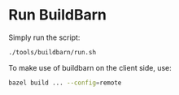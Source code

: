 # Run BuildBarn

Simply run the script:

```bash
./tools/buildbarn/run.sh
```

To make use of buildbarn on the client side, use:

```bash
bazel build ... --config=remote
```
